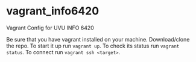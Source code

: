 # vagrant_info6420
Vagrant Config for UVU INFO 6420 

Be sure that you have vagrant installed on your machine. Download/clone the repo. To start it up run `vagrant up`. To check its status run `vagrant status`. To connect run `vagrant ssh <target>`. 

